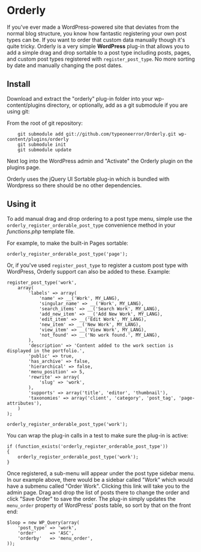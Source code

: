 # Orderly

If you've ever made a WordPress-powered site that deviates from the normal blog structure,
you know how fantastic registering your own post types can be. If you want to order that
custom data manually though it's quite tricky. Orderly is a very simple **WordPress** plug-in that
allows you to add a simple drag and drop sortable to a post type including posts, pages, and
custom post types registered with `register_post_type`. No more sorting by date and manually changing
the post dates.


## Install

Download and extract the "orderly" plug-in folder into your wp-content/plugins directory,
or optionally, add as a git submodule if you are using git:

From the root of git repository:

        git submodule add git://github.com/typeoneerror/Orderly.git wp-content/plugins/orderly
        git submodule init
        git submodule update

Next log into the WordPress admin and "Activate" the Orderly plugin on the plugins page.

Orderly uses the jQuery UI Sortable plug-in which is bundled with Wordpress so there should
be no other dependencies.


## Using it

To add manual drag and drop ordering to a post type menu, simple use the
`orderly_register_orderable_post_type` convenience method in your *functions.php* template file.

For example, to make the built-in Pages sortable:

    orderly_register_orderable_post_type('page');

Or, if you've used `register_post_type` to register a custom post type with WordPress, Orderly
support can also be added to these. Example:

    register_post_type('work',
        array(
            'labels' => array(
                'name' => __('Work', MY_LANG),
                'singular_name' => __('Work', MY_LANG),
                'search_items' => __('Search Work', MY_LANG),
                'add_new_item' => __('Add New Work', MY_LANG),
                'edit_item' => __('Edit Work', MY_LANG),
                'new_item' => __('New Work', MY_LANG),
                'view_item' => __('View Work', MY_LANG),
                'not_found' => __('No work found.', MY_LANG),
            ),
            'description' => 'Content added to the work section is displayed in the portfolio.',
            'public' => true,
            'has_archive' => false,
            'hierarchical' => false,
            'menu_position' => 5,
            'rewrite' => array(
                'slug' => 'work',
            ),
            'supports' => array('title', 'editor', 'thumbnail'),
            'taxonomies' => array('client', 'category', 'post_tag', 'page-attributes'),
        )
    );

    orderly_register_orderable_post_type('work');

You can wrap the plug-in calls in a test to make sure the plug-in is active:

    if (function_exists('orderly_register_orderable_post_type'))
    {
        orderly_register_orderable_post_type('work');
    }

Once registered, a sub-menu will appear under the post type sidebar menu. In our example above,
there would be a sidebar called "Work" which would have a submenu called "Order Work". Clicking
this link will take you to the admin page. Drag and drop the list of posts there to change the
order and click "Save Order" to save the order. The plug-in simply updates the `menu_order` property
of WordPress' posts table, so sort by that on the front end:

    $loop = new WP_Query(array(
        'post_type' => 'work',
        'order'     => 'ASC',
        'orderby'   => 'menu_order',
    ));
